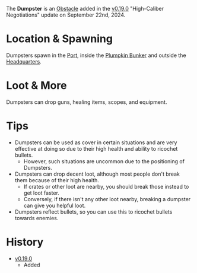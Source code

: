 The **Dumpster** is an [Obstacle](/obstacles) added in the [v0.19.0](https://github.com/HasangerGames/suroi/releases/tag/v0.19.0) "High-Caliber Negotiations" update on September 22nd, 2024.

# Location & Spawning

Dumpsters spawn in the [Port](/buildings/port), inside the [Plumpkin Bunker](/buildings/plumpkin_bunker_meta) and outside the [Headquarters](/buildings/headquarters).

# Loot & More

Dumpsters can drop guns, healing items, scopes, and equipment.

# Tips

- Dumpsters can be used as cover in certain situations and are very effective at doing so due to their high health and ability to ricochet bullets.
  - However, such situations are uncommon due to the positioning of Dumpsters.
- Dumpsters can drop decent loot, although most people don't break them because of their high health.
  - If crates or other loot are nearby, you should break those instead to get loot faster.
  - Conversely, if there isn't any other loot nearby, breaking a dumpster can give you helpful loot.
- Dumpsters reflect bullets, so you can use this to ricochet bullets towards enemies.

# History

- [v0.19.0](https://github.com/HasangerGames/suroi/releases/tag/v0.19.0)
  - Added
